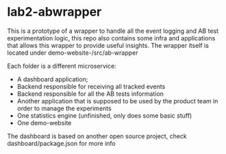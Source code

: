 # lab2-abwrapper

This is a prototype of a wrapper to handle all the event logging and AB test experimentation logic, this repo also contains some infra and applications that allows this wrapper to provide useful insights. The wrapper itself is located under demo-website-/src/ab-wrapper

Each folder is a different microservice:
- A dashboard application;
- Backend responsible for receiving all tracked events
- Backend responsible for all the AB tests information
- Another application that is supposed to be used by the product team in order to manage the experiments
- One statistics engine (unfinished, only does some basic stuff)
- One demo-website

The dashboard is based on another open source project, check dashboard/package.json for more info
